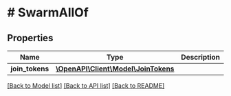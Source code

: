 # # SwarmAllOf

## Properties

Name | Type | Description | Notes
------------ | ------------- | ------------- | -------------
**join_tokens** | [**\OpenAPI\Client\Model\JoinTokens**](JoinTokens.md) |  | [optional]

[[Back to Model list]](../../README.md#models) [[Back to API list]](../../README.md#endpoints) [[Back to README]](../../README.md)
